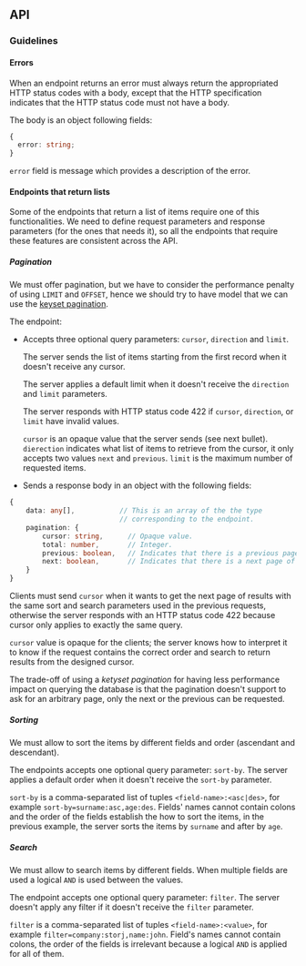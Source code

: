 ## API

### Guidelines

#### Errors

When an endpoint returns an error must always return the appropriated HTTP status codes with a body, except that the HTTP specification indicates that the HTTP status code must not have a body.

The body is an object following fields:

```ts
{
  error: string;
}
```

`error` field is message which provides a description of the error.

#### Endpoints that return lists

Some of the endpoints that return a list of items require one of this functionalities.
We need to define request parameters and response parameters (for the ones that needs it), so all the endpoints that require these features are consistent across the API.

##### Pagination

We must offer pagination, but we have to consider the performance penalty of using `LIMIT` and `OFFSET`, hence we should try to have model that we can use the [keyset pagination](https://www.cockroachlabs.com/docs/stable/pagination).

The endpoint:

- Accepts three optional query parameters: `cursor`, `direction` and `limit`.

  The server sends the list of items starting from the first record when it doesn't receive any cursor.

  The server applies a default limit when it doesn't receive the `direction` and `limit` parameters.

  The server responds with HTTP status code 422 if `cursor`, `direction`, or `limit` have invalid values.

  `cursor` is an opaque value that the server sends (see next bullet). `dierection` indicates what list of items to retrieve from the cursor, it only accepts two values `next` and `previous`. `limit` is the maximum number of requested items.

- Sends a response body in an object with the following fields:

```ts
{
	data: any[],           // This is an array of the the type
				           // corresponding to the endpoint.
    pagination: {
        cursor: string,      // Opaque value.
        total: number,       // Integer.
        previous: boolean,   // Indicates that there is a previous page of results.
        next: boolean,       // Indicates that there is a next page of results.
    }
}
```

Clients must send `cursor` when it wants to get the next page of results with the same sort and search parameters used in the previous requests, otherwise the server responds with an HTTP status code 422 because cursor only applies to exactly the same query.

`cursor` value is opaque for the clients; the server knows how to interpret it to know if the request contains the correct order and search to return results from the designed cursor.

The trade-off of using a _ketyset pagination_ for having less performance impact on querying the database is that the pagination doesn't support to ask for an arbitrary page, only the next or the previous can be requested.

##### Sorting

We must allow to sort the items by different fields and order (ascendant and descendant).

The endpoints accepts one optional query parameter: `sort-by`. The server applies a default order when it doesn't receive the `sort-by` parameter.

`sort-by` is a comma-separated list of tuples `<field-name>:<asc|des>`, for example `sort-by=surname:asc,age:des`. Fields' names cannot contain colons and the order of the fields establish the how to sort the items, in the previous example, the server sorts the items by `surname` and after by `age`.

##### Search

We must allow to search items by different fields. When multiple fields are used a logical `AND` is used between the values.

The endpoint accepts one optional query parameter: `filter`. The server doesn't apply any filter if it doesn't receive the `filter` parameter.

`filter` is a comma-separated list of tuples `<field-name>:<value>`, for example `filter=company:storj,name:john`. Field's names cannot contain colons, the order of the fields is irrelevant because a logical `AND` is applied for all of them.
